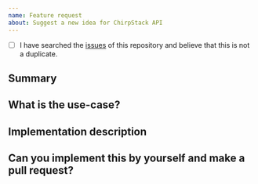 ```yaml
---
name: Feature request
about: Suggest a new idea for ChirpStack API
---
```


<!--
  We really appreciate your time effort in creating this issue, it's really valuable for the quality of the project.
  Before diving into the details, make sure to check off the following:
-->

<!-- Your checkbox should look like this: [x] -->

- [ ] I have searched the [issues](https://github.com/fraanx/chirpstack-v3-api/issues) of this repository and believe that this is not a duplicate.

## Summary

<!-- Describe how it should work. -->

## What is the use-case?

<!-- Providing an use-case will help to know if this feature can fits within the architecture, aside of giving feedback and shape the implementation if required. -->

## Implementation description

<!--
  Provide a description, workflow, technique, or even a screenshot that describes how this feature should be implemented.
-->

## Can you implement this by yourself and make a pull request?
